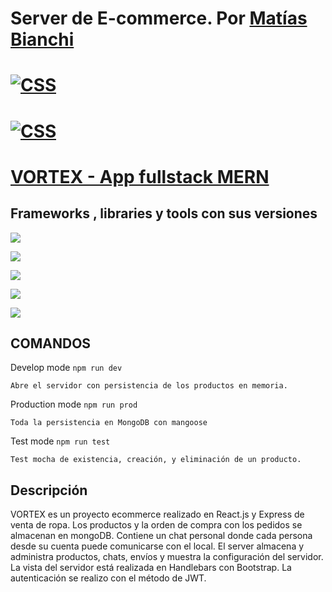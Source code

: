 # Server de E-commerce. Por [Matías Bianchi](www.linkedin.com/in/matiasbianchi)

# [![CSS](https://img.shields.io/badge/-link%20al%20server-red)](https://proyecto-final-server-production.up.railway.app/admin)

# [![CSS](https://img.shields.io/badge/-link%20al%20cliente-red)](https://matibian.github.io/proyecto-final-client/)

# [VORTEX - App fullstack MERN](https://matibian.github.io/mat-Ecommerce)

## Frameworks , libraries y tools con sus versiones

[![](https://img.shields.io/badge/node-%2018.12.1-success)](https://reactjs.org/blog/2020/10/20/react-v17.html)

[![](https://img.shields.io/badge/npm-%208.19.2-success)](https://reactjs.org/blog/2020/10/20/react-v17.html)

[![](https://img.shields.io/badge/mongo-success)](https://www.w3schools.com/react/react_router.asp)

[![](https://img.shields.io/badge/JavaScript-ES6-success)](https://developer.mozilla.org/en-US/docs/Web/JavaScript)

[![](https://img.shields.io/badge/Handlebars-%206.0.7-success)](https://www.npmjs.com/package/handlebars)

## COMANDOS

Develop mode
`npm run dev`

    Abre el servidor con persistencia de los productos en memoria.

Production mode
`npm run prod`

    Toda la persistencia en MongoDB con mangoose

Test mode
`npm run test`

    Test mocha de existencia, creación, y eliminación de un producto.

## Descripción

VORTEX es un proyecto ecommerce realizado en React.js y Express de venta de ropa. Los productos y la orden de compra con los pedidos se almacenan en mongoDB. Contiene un chat personal donde cada persona desde su cuenta puede comunicarse con el local.
El server almacena y administra productos, chats, envíos y muestra la configuración del servidor.
La vista del servidor está realizada en Handlebars con Bootstrap.
La autenticación se realizo con el método de JWT.

